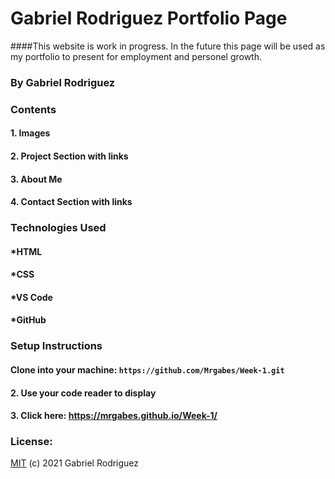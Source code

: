 # Gabriel Rodriguez Portfolio Page


####This website is work in progress. In the future this page will be used as my portfolio to present for employment and personel growth.  

### By Gabriel Rodriguez

### Contents

#### 1. Images
####  2. Project Section with links

#### 3. About Me

#### 4. Contact Section with links

### Technologies Used

#### *HTML
#### *CSS
#### *VS Code
#### *GitHub

### Setup Instructions

#### Clone into your machine: `https://github.com/Mrgabes/Week-1.git`

#### 2. Use your code reader to display

#### 3. Click here: https://mrgabes.github.io/Week-1/

### License:
[MIT](info@mit.edu) (c) 2021 Gabriel Rodriguez





